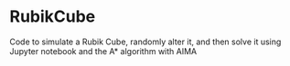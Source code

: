 # RubikCube
 Code to simulate a Rubik Cube, randomly alter it, and then solve it using Jupyter notebook and the A* algorithm with AIMA
